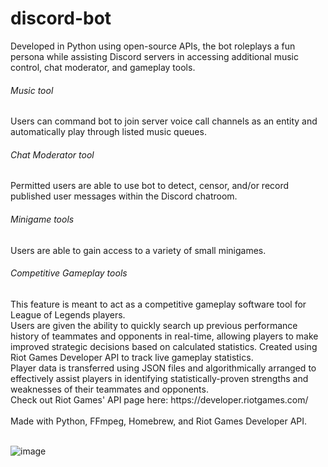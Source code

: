 # discord-bot
Developed in Python using open-source APIs, the bot roleplays a fun persona while assisting Discord servers in accessing additional music control, chat moderator, and gameplay tools. 
<br />
<h6>Music tool</h6> Users can command bot to join server voice call channels as an entity and automatically play through listed music queues.
<br />
<h6>Chat Moderator tool</h6> Permitted users are able to use bot to detect, censor, and/or record published user messages within the Discord chatroom.
<br />
<h6>Minigame tools</h6> Users are able to gain access to a variety of small minigames. 
<br />
<h6>Competitive Gameplay tools</h6> This feature is meant to act as a competitive gameplay software tool for League of Legends players. 
<br />
Users are given the ability to quickly search up previous performance history of teammates and opponents in real-time, allowing players to make improved strategic decisions based on calculated statistics. Created using Riot Games Developer API to track live gameplay statistics. 
<br />
Player data is transferred using JSON files and algorithmically arranged to effectively assist players in identifying statistically-proven strengths and weaknesses of their teammates and opponents. 
<br />
Check out Riot Games' API page here: https://developer.riotgames.com/
<br />
<br />
Made with Python, FFmpeg, Homebrew, and Riot Games Developer API.
<br />
<br />

![image](https://user-images.githubusercontent.com/39476859/149652355-a59c8012-99db-4ede-84bd-591285ff1151.png)

